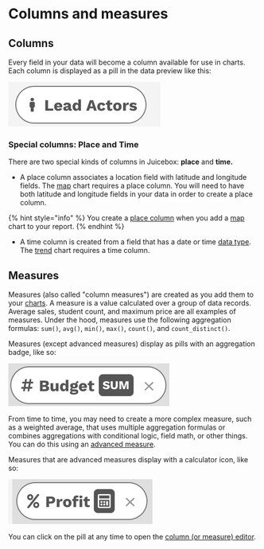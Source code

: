 # Columns and measures

## Columns

Every field in your data will become a column available for use in charts. Each column is displayed as a pill in the data preview like this:

![A column pill](<../../.gitbook/assets/image (386).png>)

### Special columns: Place and Time

There are two special kinds of columns in Juicebox: **place** and **time.**

* A place column associates a location field with latitude and longitude fields. The [map](../story-designer/charts/map.md) chart requires a place column. You will need to have both latitude and longitude fields in your data in order to create a place column. &#x20;

{% hint style="info" %}
You create a [place column](the-column-or-measure-editor/#place-column-editor) when you add a [map](../story-designer/charts/map.md) chart to your report.&#x20;
{% endhint %}

* A time column is created from a field that has a date or time [data type](the-data-preview.md#data-types). The [trend](../story-designer/charts/trend.md) chart requires a time column.&#x20;

## Measures

Measures (also called "column measures") are created as you add them to your [charts](../story-designer/charts/). A measure is a value calculated over a group of data records. Average sales, student count, and maximum price are all examples of measures. Under the hood, measures use the following aggregation formulas: `sum()`, `avg()`, `min()`, `max()`, `count()`, and `count_distinct()`.

Measures (except advanced measures) display as pills with an aggregation badge, like so:&#x20;

![Measure with the sum() aggregation](<../../.gitbook/assets/image (347).png>)

From time to time, you may need to create a more complex measure, such as a weighted average, that uses multiple aggregation formulas or combines aggregations with conditional logic, field math, or other things. You can do this using an [advanced measure](advanced-ingredients/).&#x20;

Measures that are advanced measures display with a calculator icon, like so:

![An advanced measure](<../../.gitbook/assets/image (312).png>)



You can click on the pill at any time to open the [column (or measure) editor](the-column-or-measure-editor/).&#x20;

